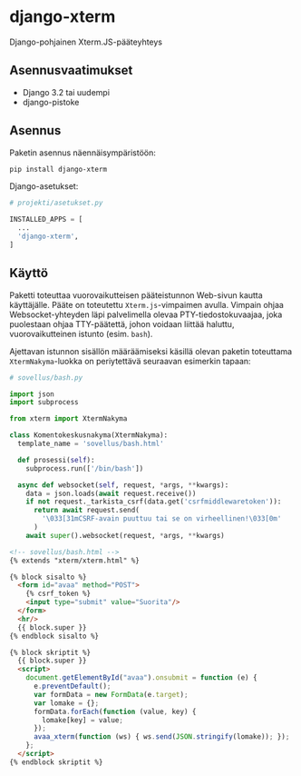 django-xterm
============
Django-pohjainen Xterm.JS-pääteyhteys


Asennusvaatimukset
------------------
* Django 3.2 tai uudempi
* django-pistoke


Asennus
-------
Paketin asennus näennäisympäristöön:
```bash
pip install django-xterm
```

Django-asetukset:
```python
# projekti/asetukset.py

INSTALLED_APPS = [
  ...
  'django-xterm',
]
```


Käyttö
------
Paketti toteuttaa vuorovaikutteisen pääteistunnon Web-sivun kautta käyttäjälle. Pääte on toteutettu `Xterm.js`-vimpaimen avulla. Vimpain ohjaa Websocket-yhteyden läpi palvelimella olevaa PTY-tiedostokuvaajaa, joka puolestaan ohjaa TTY-päätettä, johon voidaan liittää haluttu, vuorovaikutteinen istunto (esim. `bash`).

Ajettavan istunnon sisällön määräämiseksi käsillä olevan paketin toteuttama `XtermNakyma`-luokka on periytettävä seuraavan esimerkin tapaan:
```python
# sovellus/bash.py

import json
import subprocess

from xterm import XtermNakyma

class Komentokeskusnakyma(XtermNakyma):
  template_name = 'sovellus/bash.html'

  def prosessi(self):
    subprocess.run(['/bin/bash'])

  async def websocket(self, request, *args, **kwargs):
    data = json.loads(await request.receive())
    if not request._tarkista_csrf(data.get('csrfmiddlewaretoken')):
      return await request.send(
        '\033[31mCSRF-avain puuttuu tai se on virheellinen!\033[0m'
      )
    await super().websocket(request, *args, **kwargs)
```

```html
<!-- sovellus/bash.html -->
{% extends "xterm/xterm.html" %}

{% block sisalto %}
  <form id="avaa" method="POST">
    {% csrf_token %}
    <input type="submit" value="Suorita"/>
  </form>
  <hr/>
  {{ block.super }}
{% endblock sisalto %}

{% block skriptit %}
  {{ block.super }}
  <script>
    document.getElementById("avaa").onsubmit = function (e) {
      e.preventDefault();
      var formData = new FormData(e.target);
      var lomake = {};
      formData.forEach(function (value, key) {
        lomake[key] = value;
      });
      avaa_xterm(function (ws) { ws.send(JSON.stringify(lomake)); });
    };
  </script>
{% endblock skriptit %}
```
